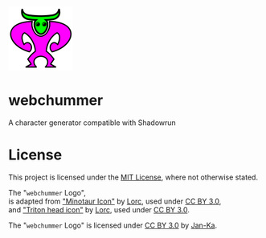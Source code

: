 <img src="docs/webchummer_logo.min.webp" alt="Image of a Friend-shaped Troll with prominent Horns, the Body is pink and the Head is green." title="The webchummer logo" style="display: inline-block; margin: 0 auto; max-width: 128px">

# webchummer
A character generator compatible with Shadowrun

# License
This project is licensed under the [MIT License](LICENSE), where not otherwise stated.

The "`webchummer` Logo",  
is adapted from ["Minotaur Icon"](https://game-icons.net/1x1/lorc/minotaur.html) by [Lorc](https://lorcblog.blogspot.com/), used under [CC BY 3.0](https://creativecommons.org/licenses/by/3.0/),  
and ["Triton head icon"](https://game-icons.net/1x1/lorc/triton-head.html) by [Lorc](https://lorcblog.blogspot.com/), used under [CC BY 3.0](https://creativecommons.org/licenses/by/3.0/). 

The "`webchummer` Logo" is licensed under [CC BY 3.0](https://creativecommons.org/licenses/by/3.0/) by [Jan-Ka](https://github.com/Jan-Ka).